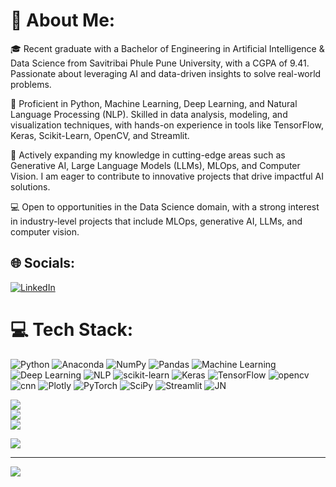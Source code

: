 # 💫 About Me:
🎓 Recent graduate with a Bachelor of Engineering in Artificial Intelligence & Data Science from Savitribai Phule Pune University, with a CGPA of 9.41. Passionate about leveraging AI and data-driven insights to solve real-world problems.

💼 Proficient in Python, Machine Learning, Deep Learning, and Natural Language Processing (NLP). Skilled in data analysis, modeling, and visualization techniques, with hands-on experience in tools like TensorFlow, Keras, Scikit-Learn, OpenCV, and Streamlit.

🚀 Actively expanding my knowledge in cutting-edge areas such as Generative AI, Large Language Models (LLMs), MLOps, and Computer Vision. I am eager to contribute to innovative projects that drive impactful AI solutions.

💻 Open to opportunities in the Data Science domain, with a strong interest in industry-level projects that include MLOps, generative AI, LLMs, and computer vision.

## 🌐 Socials:
[![LinkedIn](https://img.shields.io/badge/LinkedIn-%230077B5.svg?logo=linkedin&logoColor=white)](https://www.linkedin.com/in/manoj-gujare/) 

# 💻 Tech Stack:
![Python](https://img.shields.io/badge/python-3670A0?style=for-the-badge&logo=python&logoColor=ffdd54) ![Anaconda](https://img.shields.io/badge/Anaconda-%2344A833.svg?style=for-the-badge&logo=anaconda&logoColor=white) ![NumPy](https://img.shields.io/badge/numpy-%23013243.svg?style=for-the-badge&logo=numpy&logoColor=white) ![Pandas](https://img.shields.io/badge/pandas-%23150458.svg?style=for-the-badge&logo=pandas&logoColor=white) ![Machine Learning](https://img.shields.io/badge/Machine%20Learning-blue?style=for-the-badge) ![Deep Learning](https://img.shields.io/badge/Deep%20Learning-red?style=for-the-badge) ![NLP](https://img.shields.io/badge/Natural%20Language%20Processing-yellow?style=for-the-badge) ![scikit-learn](https://img.shields.io/badge/scikit--learn-%23F7931E.svg?style=for-the-badge&logo=scikit-learn&logoColor=white)  ![Keras](https://img.shields.io/badge/Keras-%23D00000.svg?style=for-the-badge&logo=Keras&logoColor=white) ![TensorFlow](https://img.shields.io/badge/TensorFlow-%23FF6F00.svg?style=for-the-badge&logo=TensorFlow&logoColor=white) ![opencv](https://img.shields.io/badge/Open--CV-black?style=for-the-badge&logo=opencv) ![cnn](https://img.shields.io/badge/CNN-grey?style=for-the-badge&logo=cnn) ![Plotly](https://img.shields.io/badge/Plotly-%233F4F75.svg?style=for-the-badge&logo=plotly&logoColor=white) ![PyTorch](https://img.shields.io/badge/PyTorch-%23EE4C2C.svg?style=for-the-badge&logo=PyTorch&logoColor=white)  ![SciPy](https://img.shields.io/badge/SciPy-%230C55A5.svg?style=for-the-badge&logo=scipy&logoColor=%white) ![Streamlit](https://img.shields.io/badge/Streamlit-golden?style=for-the-badge&logo=streamlit) ![JN](https://img.shields.io/badge/Jupyter%20Notebook-%20purple?style=for-the-badge&logo=jupyter)





![](https://github-readme-stats.vercel.app/api?username=Manoj-Gujare&theme=bear&hide_border=false&include_all_commits=true)<br/>
![](https://github-readme-streak-stats.herokuapp.com/?user=Manoj-Gujare&theme=bear&hide_border=false)<br/>
![](https://github-readme-stats.vercel.app/api/top-langs/?username=Manoj-Gujare&theme=bear&hide_border=false&include_all_commits=true&count_private=true&layout=compact)


![](https://quotes-github-readme.vercel.app/api?type=horizontal&theme=radical)


---
[![](https://visitcount.itsvg.in/api?id=Manoj-Gujare&label=Profile%20Views&color=0&icon=0&pretty=true)](https://visitcount.itsvg.in)
